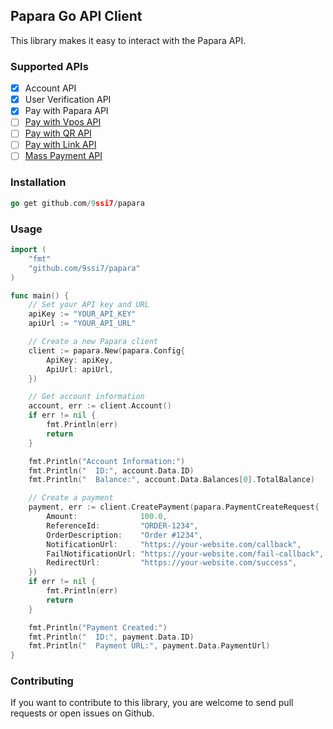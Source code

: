 ## Papara Go API Client

This library makes it easy to interact with the Papara API.

### Supported APIs

- [x] Account API
- [x] User Verification API 
- [x] Pay with Papara API 
- [ ] [Pay with Vpos API](https://github.com/9ssi7/papara/issues/1)
- [ ] [Pay with QR API](https://github.com/9ssi7/papara/issues/2)
- [ ] [Pay with Link API](https://github.com/9ssi7/papara/issues/3) 
- [ ] [Mass Payment API](https://github.com/9ssi7/papara/issues/4)

### Installation

```go
go get github.com/9ssi7/papara
```

### Usage

```go
import (
	"fmt"
	"github.com/9ssi7/papara"
)

func main() {
	// Set your API key and URL
	apiKey := "YOUR_API_KEY"
	apiUrl := "YOUR_API_URL"

	// Create a new Papara client
	client := papara.New(papara.Config{
		ApiKey: apiKey,
		ApiUrl: apiUrl,
	})

	// Get account information
	account, err := client.Account()
	if err != nil {
		fmt.Println(err)
		return
	}

	fmt.Println("Account Information:")
	fmt.Println("  ID:", account.Data.ID)
	fmt.Println("  Balance:", account.Data.Balances[0].TotalBalance)

	// Create a payment
	payment, err := client.CreatePayment(papara.PaymentCreateRequest{
		Amount:              100.0,
		ReferenceId:         "ORDER-1234",
		OrderDescription:    "Order #1234",
		NotificationUrl:     "https://your-website.com/callback",
		FailNotificationUrl: "https://your-website.com/fail-callback",
		RedirectUrl:         "https://your-website.com/success",
	})
	if err != nil {
		fmt.Println(err)
		return
	}

	fmt.Println("Payment Created:")
	fmt.Println("  ID:", payment.Data.ID)
	fmt.Println("  Payment URL:", payment.Data.PaymentUrl)
}
```

### Contributing

If you want to contribute to this library, you are welcome to send pull requests or open issues on Github.
